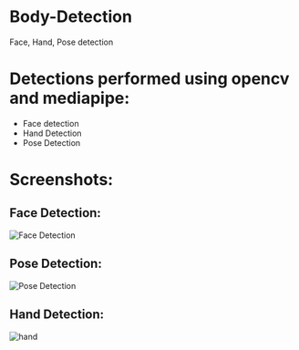 # Body-Detection
Face, Hand, Pose detection

# Detections performed using opencv and mediapipe:
* Face detection
* Hand Detection
* Pose Detection

# Screenshots:

## Face Detection:
![Face Detection](https://github.com/Jainil5/computer-vision-models/assets/96060948/6ef5fc4e-5b78-40b3-aa1b-282f740342a5)
## Pose Detection:
![Pose Detection](https://github.com/Jainil5/computer-vision-models/assets/96060948/a43088d2-cc07-4fe8-a40d-9ec5b64d8f4a)
## Hand Detection:
![hand](https://github.com/Jainil5/Body-Detection/assets/96060948/e6fc1fe8-f219-4fd8-be95-ab3cf8fee90a)
